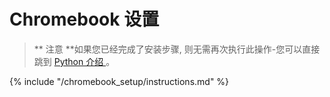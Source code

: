 # Chromebook 设置

> ** 注意 **如果您已经完成了安装步骤, 则无需再次执行此操作-您可以直接跳到 [ Python 介绍 ](../python_introduction/README.md)。

{% include "/chromebook_setup/instructions.md" %}